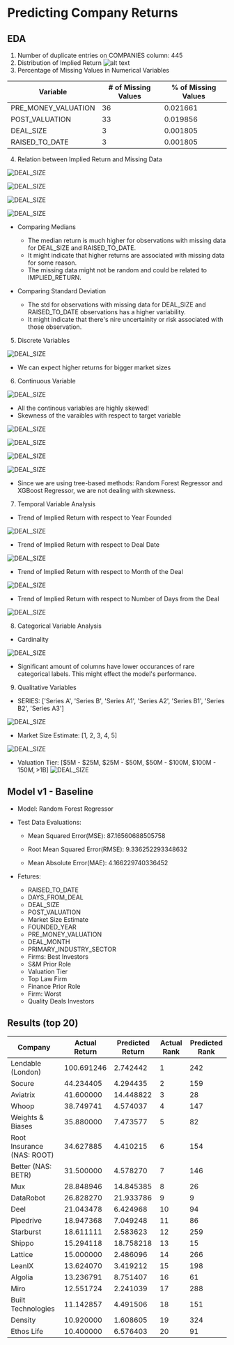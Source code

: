 # Predicting Company Returns

## EDA
1. Number of duplicate entries on COMPANIES column: 445
2. Distribution of Implied Return
![alt text](https://github.com/krishna-ov/PitchBook_Deals_Data/blob/main/eda_viz/TargetVar.png)
3. Percentage of Missing Values in Numerical Variables
   
| Variable | # of Missing Values | % of Missing Values |
|---- | ---- | ---- |
|PRE_MONEY_VALUATION| 36 | 0.021661 |
|POST_VALUATION | 33 | 0.019856 |
|DEAL_SIZE | 3 | 0.001805 |
|RAISED_TO_DATE | 3 | 0.001805 |

4. Relation between Implied Return and Missing Data
   
![DEAL_SIZE](https://github.com/krishna-ov/PitchBook_Deals_Data/blob/main/eda_viz/DealSize.png)

![DEAL_SIZE](https://github.com/krishna-ov/PitchBook_Deals_Data/blob/main/eda_viz/PreMonVal.png)

![DEAL_SIZE](https://github.com/krishna-ov/PitchBook_Deals_Data/blob/main/eda_viz/PostMonVal.png)

![DEAL_SIZE](https://github.com/krishna-ov/PitchBook_Deals_Data/blob/main/eda_viz/RaisedToDate.png)

- Comparing Medians
    - The median return is much higher for observations with missing data for DEAL_SIZE and RAISED_TO_DATE.
    - It might indicate that higher returns are associated with missing data for some reason.
    - The missing data might not be random and could be related to IMPLIED_RETURN.

- Comparing Standard Deviation
    -  The std for observations with missing data for DEAL_SIZE and RAISED_TO_DATE observations has a higher variability.
    - It might indicate that there's nire uncertainity or risk associated with those observation.

 5. Discrete Variables
    
![DEAL_SIZE](https://github.com/krishna-ov/PitchBook_Deals_Data/blob/main/eda_viz/MSE_Distr..png)

- We can expect higher returns for bigger market sizes

6. Continuous Variable

![DEAL_SIZE](https://github.com/krishna-ov/PitchBook_Deals_Data/blob/main/eda_viz/ContiVars_DIstr.png)

- All the continous variables are highly skewed!
- Skewness of the varaibles with respect to target variable

![DEAL_SIZE](https://github.com/krishna-ov/PitchBook_Deals_Data/blob/main/eda_viz/DealSize_skew.png)

![DEAL_SIZE](https://github.com/krishna-ov/PitchBook_Deals_Data/blob/main/eda_viz/PostMonVal_skew.png)

![DEAL_SIZE](https://github.com/krishna-ov/PitchBook_Deals_Data/blob/main/eda_viz/PostMonVal_skew.png)

![DEAL_SIZE](https://github.com/krishna-ov/PitchBook_Deals_Data/blob/main/eda_viz/RaisedToDate_skew.png)

- Since we are using tree-based methods: Random Forest Regressor and XGBoost Regressor, we are not dealing with skewness.


7. Temporal Variable Analysis

- Trend of Implied Return with respect to Year Founded

![DEAL_SIZE](https://github.com/krishna-ov/PitchBook_Deals_Data/blob/main/eda_viz/ReturnYearFound.png)

- Trend of Implied Return with respect to Deal Date

![DEAL_SIZE](https://github.com/krishna-ov/PitchBook_Deals_Data/blob/main/eda_viz/ReturnDealD.png)

- Trend of Implied Return with respect to Month of the Deal

![DEAL_SIZE](https://github.com/krishna-ov/PitchBook_Deals_Data/blob/main/eda_viz/ReturnDealM.png)


- Trend of Implied Return with respect to Number of Days from the Deal

![DEAL_SIZE](https://github.com/krishna-ov/PitchBook_Deals_Data/blob/main/eda_viz/ReturnDealDays.png)


8. Categorical Variable Analysis

- Cardinality

![DEAL_SIZE](https://github.com/krishna-ov/PitchBook_Deals_Data/blob/main/eda_viz/CatVarsDist.png)

  - Significant amount of columns have lower occurances of rare categorical labels. This might effect the model's performance.


9. Qualitative Variables

- SERIES: ['Series A', 'Series B', 'Series A1', 'Series A2', 'Series B1', 'Series B2', 'Series A3']
  
![DEAL_SIZE](https://github.com/krishna-ov/PitchBook_Deals_Data/blob/main/eda_viz/Series.png)


- Market Size Estimate: [1, 2, 3, 4, 5]
  
![DEAL_SIZE](https://github.com/krishna-ov/PitchBook_Deals_Data/blob/main/eda_viz/MSE_Distr..png)


- Valuation Tier: [$5M - $25M, $25M - $50M, $50M - $100M, $100M - $150M, >$1B]
![DEAL_SIZE](https://github.com/krishna-ov/PitchBook_Deals_Data/blob/main/eda_viz/ValuationTier.png)



## Model v1 - Baseline
- Model: Random Forest Regressor
- Test Data Evaluations:
  -   Mean Squared Error(MSE): 87.16560688505758

  -   Root Mean Squared Error(RMSE): 9.336252293348632

  -   Mean Absolute Error(MAE): 4.166229740336452

- Fetures:
  -  RAISED_TO_DATE
  -  DAYS_FROM_DEAL
  -  DEAL_SIZE
  -  POST_VALUATION
  -  Market Size Estimate
  -  FOUNDED_YEAR
  -  PRE_MONEY_VALUATION
  -  DEAL_MONTH
  -  PRIMARY_INDUSTRY_SECTOR
  -  Firms: Best Investors
  -  S&M Prior Role
  -  Valuation Tier
  -  Top Law Firm
  -  Finance Prior Role
  -  Firm: Worst
  -  Quality Deals Investors
 


## Results (top 20)

 | Company |	Actual Return	| Predicted Return | Actual Rank	 | Predicted Rank
 | ----- | ----- | ----- | ----- | ----- |
| Lendable (London)	| 100.691246	| 2.742442	| 1	| 242
| Socure |	44.234405	| 4.294435	| 2	| 159
| Aviatrix | 	41.600000	| 14.448822	| 3	| 28
| Whoop	| 38.749741	| 4.574037	| 4	| 147
| Weights & Biases	| 35.880000	| 7.473577	| 5	| 82
| Root Insurance (NAS: ROOT)	| 34.627885	| 4.410215	|6	| 154
| Better (NAS: BETR)	| 31.500000	| 4.578270 | 7	| 146
| Mux	| 28.848946	| 14.845385	| 8	| 26
| DataRobot	| 26.828270	| 21.933786	| 9	| 9
| Deel	| 21.043478	| 6.424968	| 10	| 94
| Pipedrive	| 18.947368	| 7.049248	| 11	| 86
| Starburst	| 18.611111	| 2.583623	| 12	| 259
| Shippo	| 15.294118	| 18.758218	| 13	| 15
| Lattice	| 15.000000	| 2.486096	| 14	| 266
| LeanIX	| 13.624070	| 3.419212	| 15	| 198
| Algolia	| 13.236791	| 8.751407	| 16	| 61
| Miro	| 12.551724	| 2.241039	| 17	| 288
| Built Technologies	| 11.142857	| 4.491506	| 18	| 151
| Density	| 10.920000	| 1.608605	| 19	| 324
| Ethos Life	| 10.400000	| 6.576403	| 20	| 91

